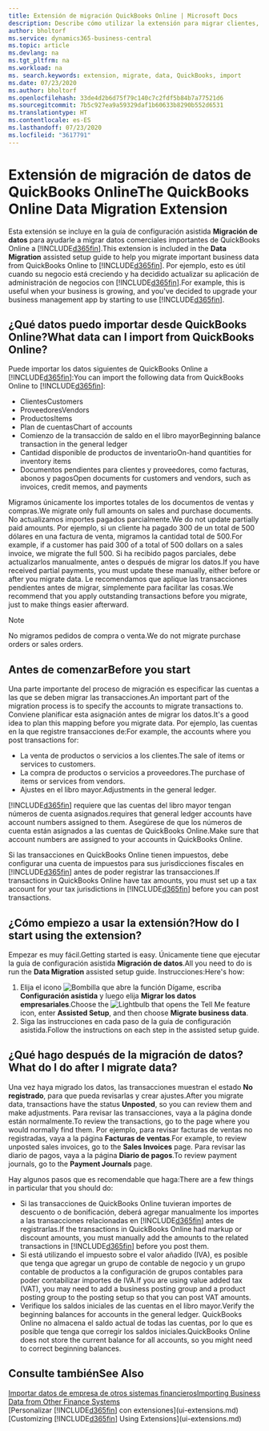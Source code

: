 ```yaml
---
title: Extensión de migración QuickBooks Online | Microsoft Docs
description: Describe cómo utilizar la extensión para migrar clientes, proveedores, elementos y cuentas de QuickBooks Online a Business Central.
author: bholtorf
ms.service: dynamics365-business-central
ms.topic: article
ms.devlang: na
ms.tgt_pltfrm: na
ms.workload: na
ms. search.keywords: extension, migrate, data, QuickBooks, import
ms.date: 07/23/2020
ms.author: bholtorf
ms.openlocfilehash: 33de4d2b6d75f79c140c7c2fdf5b84b7a77521d6
ms.sourcegitcommit: 7b5c927ea9a59329daf1b60633b8290b552d6531
ms.translationtype: HT
ms.contentlocale: es-ES
ms.lasthandoff: 07/23/2020
ms.locfileid: "3617791"
---
```

# <a name="the-quickbooks-online-data-migration-extension"></a><span data-ttu-id="41fe9-103">Extensión de migración de datos de QuickBooks Online</span><span class="sxs-lookup"><span data-stu-id="41fe9-103">The QuickBooks Online Data Migration Extension</span></span>

<span data-ttu-id="41fe9-104">Esta extensión se incluye en la guía de configuración asistida **Migración de datos** para ayudarle a migrar datos comerciales importantes de QuickBooks Online a [!INCLUDE[d365fin](includes/d365fin_md.md)].</span><span class="sxs-lookup"><span data-stu-id="41fe9-104">This extension is included in the **Data Migration** assisted setup guide to help you migrate important business data from QuickBooks Online to [!INCLUDE[d365fin](includes/d365fin_md.md)].</span></span> <span data-ttu-id="41fe9-105">Por ejemplo, esto es útil cuando su negocio está creciendo y ha decidido actualizar su aplicación de administración de negocios con [!INCLUDE[d365fin](includes/d365fin_md.md)].</span><span class="sxs-lookup"><span data-stu-id="41fe9-105">For example, this is useful when your business is growing, and you've decided to upgrade your business management app by starting to use [!INCLUDE[d365fin](includes/d365fin_md.md)].</span></span>

## <a name="what-data-can-i-import-from-quickbooks-online"></a><span data-ttu-id="41fe9-106">¿Qué datos puedo importar desde QuickBooks Online?</span><span class="sxs-lookup"><span data-stu-id="41fe9-106">What data can I import from QuickBooks Online?</span></span>

<span data-ttu-id="41fe9-107">Puede importar los datos siguientes de QuickBooks Online a [!INCLUDE[d365fin](includes/d365fin_md.md)]:</span><span class="sxs-lookup"><span data-stu-id="41fe9-107">You can import the following data from QuickBooks Online to [!INCLUDE[d365fin](includes/d365fin_md.md)]:</span></span>  

* <span data-ttu-id="41fe9-108">Clientes</span><span class="sxs-lookup"><span data-stu-id="41fe9-108">Customers</span></span>
* <span data-ttu-id="41fe9-109">Proveedores</span><span class="sxs-lookup"><span data-stu-id="41fe9-109">Vendors</span></span>
* <span data-ttu-id="41fe9-110">Productos</span><span class="sxs-lookup"><span data-stu-id="41fe9-110">Items</span></span>
* <span data-ttu-id="41fe9-111">Plan de cuentas</span><span class="sxs-lookup"><span data-stu-id="41fe9-111">Chart of accounts</span></span>
* <span data-ttu-id="41fe9-112">Comienzo de la transacción de saldo en el libro mayor</span><span class="sxs-lookup"><span data-stu-id="41fe9-112">Beginning balance transaction in the general ledger</span></span>
* <span data-ttu-id="41fe9-113">Cantidad disponible de productos de inventario</span><span class="sxs-lookup"><span data-stu-id="41fe9-113">On-hand quantities for inventory items</span></span>
* <span data-ttu-id="41fe9-114">Documentos pendientes para clientes y proveedores, como facturas, abonos y pagos</span><span class="sxs-lookup"><span data-stu-id="41fe9-114">Open documents for customers and vendors, such as invoices, credit memos, and payments</span></span>

<span data-ttu-id="41fe9-115">Migramos únicamente los importes totales de los documentos de ventas y compras.</span><span class="sxs-lookup"><span data-stu-id="41fe9-115">We migrate only full amounts on sales and purchase documents.</span></span> <span data-ttu-id="41fe9-116">No actualizamos importes pagados parcialmente.</span><span class="sxs-lookup"><span data-stu-id="41fe9-116">We do not update partially paid amounts.</span></span> <span data-ttu-id="41fe9-117">Por ejemplo, si un cliente ha pagado 300 de un total de 500 dólares en una factura de venta, migramos la cantidad total de 500.</span><span class="sxs-lookup"><span data-stu-id="41fe9-117">For example, if a customer has paid 300 of a total of 500 dollars on a sales invoice, we migrate the full 500.</span></span> <span data-ttu-id="41fe9-118">Si ha recibido pagos parciales, debe actualizarlos manualmente, antes o después de migrar los datos.</span><span class="sxs-lookup"><span data-stu-id="41fe9-118">If you have received partial payments, you must update these manually, either before or after you migrate data.</span></span> <span data-ttu-id="41fe9-119">Le recomendamos que aplique las transacciones pendientes antes de migrar, simplemente para facilitar las cosas.</span><span class="sxs-lookup"><span data-stu-id="41fe9-119">We recommend that you apply outstanding transactions before you migrate, just to make things easier afterward.</span></span>

> [!NOTE]  
> <span data-ttu-id="41fe9-120">No migramos pedidos de compra o venta.</span><span class="sxs-lookup"><span data-stu-id="41fe9-120">We do not migrate purchase orders or sales orders.</span></span>

## <a name="before-you-start"></a><span data-ttu-id="41fe9-121">Antes de comenzar</span><span class="sxs-lookup"><span data-stu-id="41fe9-121">Before you start</span></span>

<span data-ttu-id="41fe9-122">Una parte importante del proceso de migración es especificar las cuentas a las que se deben migrar las transacciones.</span><span class="sxs-lookup"><span data-stu-id="41fe9-122">An important part of the migration process is to specify the accounts to migrate transactions to.</span></span> <span data-ttu-id="41fe9-123">Conviene planificar esta asignación antes de migrar los datos.</span><span class="sxs-lookup"><span data-stu-id="41fe9-123">It's a good idea to plan this mapping before you migrate data.</span></span> <span data-ttu-id="41fe9-124">Por ejemplo, las cuentas en la que registre transacciones de:</span><span class="sxs-lookup"><span data-stu-id="41fe9-124">For example, the accounts where you post transactions for:</span></span>  

* <span data-ttu-id="41fe9-125">La venta de productos o servicios a los clientes.</span><span class="sxs-lookup"><span data-stu-id="41fe9-125">The sale of items or services to customers.</span></span>
* <span data-ttu-id="41fe9-126">La compra de productos o servicios a proveedores.</span><span class="sxs-lookup"><span data-stu-id="41fe9-126">The purchase of items or services from vendors.</span></span>  
* <span data-ttu-id="41fe9-127">Ajustes en el libro mayor.</span><span class="sxs-lookup"><span data-stu-id="41fe9-127">Adjustments in the general ledger.</span></span>  

[!INCLUDE[d365fin](includes/d365fin_md.md)] <span data-ttu-id="41fe9-128">requiere que las cuentas del libro mayor tengan números de cuenta asignados.</span><span class="sxs-lookup"><span data-stu-id="41fe9-128">requires that general ledger accounts have account numbers assigned to them.</span></span> <span data-ttu-id="41fe9-129">Asegúrese de que los números de cuenta están asignados a las cuentas de QuickBooks Online.</span><span class="sxs-lookup"><span data-stu-id="41fe9-129">Make sure that account numbers are assigned to your accounts in QuickBooks Online.</span></span>

<span data-ttu-id="41fe9-130">Si las transacciones en QuickBooks Online tienen impuestos, debe configurar una cuenta de impuestos para sus jurisdicciones fiscales en [!INCLUDE[d365fin](includes/d365fin_md.md)] antes de poder registrar las transacciones.</span><span class="sxs-lookup"><span data-stu-id="41fe9-130">If transactions in QuickBooks Online have tax amounts, you must set up a tax account for your tax jurisdictions in [!INCLUDE[d365fin](includes/d365fin_md.md)] before you can post transactions.</span></span>

## <a name="how-do-i-start-using-the-extension"></a><span data-ttu-id="41fe9-131">¿Cómo empiezo a usar la extensión?</span><span class="sxs-lookup"><span data-stu-id="41fe9-131">How do I start using the extension?</span></span>

<span data-ttu-id="41fe9-132">Empezar es muy fácil.</span><span class="sxs-lookup"><span data-stu-id="41fe9-132">Getting started is easy.</span></span> <span data-ttu-id="41fe9-133">Únicamente tiene que ejecutar la guía de configuración asistida **Migración de datos**.</span><span class="sxs-lookup"><span data-stu-id="41fe9-133">All you need to do is run the **Data Migration** assisted setup guide.</span></span> <span data-ttu-id="41fe9-134">Instrucciones:</span><span class="sxs-lookup"><span data-stu-id="41fe9-134">Here's how:</span></span>

1. <span data-ttu-id="41fe9-135">Elija el icono ![Bombilla que abre la función Dígame](media/ui-search/search_small.png "Dígame qué desea hacer"), escriba **Configuración asistida** y luego elija **Migrar los datos empresariales**.</span><span class="sxs-lookup"><span data-stu-id="41fe9-135">Choose the ![Lightbulb that opens the Tell Me feature](media/ui-search/search_small.png "Tell me what you want to do") icon, enter **Assisted Setup**, and then choose **Migrate business data**.</span></span>
2. <span data-ttu-id="41fe9-136">Siga las instrucciones en cada paso de la guía de configuración asistida.</span><span class="sxs-lookup"><span data-stu-id="41fe9-136">Follow the instructions on each step in the assisted setup guide.</span></span>

## <a name="what-do-i-do-after-i-migrate-data"></a><span data-ttu-id="41fe9-137">¿Qué hago después de la migración de datos?</span><span class="sxs-lookup"><span data-stu-id="41fe9-137">What do I do after I migrate data?</span></span>

<span data-ttu-id="41fe9-138">Una vez haya migrado los datos, las transacciones muestran el estado **No registrado**, para que pueda revisarlas y crear ajustes.</span><span class="sxs-lookup"><span data-stu-id="41fe9-138">After you migrate data, transactions have the status **Unposted**, so you can review them and make adjustments.</span></span> <span data-ttu-id="41fe9-139">Para revisar las transacciones, vaya a la página donde están normalmente.</span><span class="sxs-lookup"><span data-stu-id="41fe9-139">To review the transactions, go to the page where you would normally find them.</span></span> <span data-ttu-id="41fe9-140">Por ejemplo, para revisar facturas de ventas no registradas, vaya a la página **Facturas de ventas**.</span><span class="sxs-lookup"><span data-stu-id="41fe9-140">For example, to review unposted sales invoices, go to the **Sales Invoices** page.</span></span> <span data-ttu-id="41fe9-141">Para revisar las diario de pagos, vaya a la página **Diario de pagos**.</span><span class="sxs-lookup"><span data-stu-id="41fe9-141">To review payment journals, go to the **Payment Journals** page.</span></span>  

<span data-ttu-id="41fe9-142">Hay algunos pasos que es recomendable que haga:</span><span class="sxs-lookup"><span data-stu-id="41fe9-142">There are a few things in particular that you should do:</span></span>

* <span data-ttu-id="41fe9-143">Si las transacciones de QuickBooks Online tuvieran importes de descuento o de bonificación, deberá agregar manualmente los importes a las transacciones relacionadas en [!INCLUDE[d365fin](includes/d365fin_md.md)] antes de registrarlas.</span><span class="sxs-lookup"><span data-stu-id="41fe9-143">If the transactions in QuickBooks Online had markup or discount amounts, you must manually add the amounts to the related transactions in [!INCLUDE[d365fin](includes/d365fin_md.md)] before you post them.</span></span>
* <span data-ttu-id="41fe9-144">Si está utilizando el impuesto sobre el valor añadido (IVA), es posible que tenga que agregar un grupo de contable de negocio y un grupo contable de productos a la configuración de grupos contables para poder contabilizar importes de IVA.</span><span class="sxs-lookup"><span data-stu-id="41fe9-144">If you are using value added tax (VAT), you may need to add a business posting group and a product posting group to the posting setup so that you can post VAT amounts.</span></span>
* <span data-ttu-id="41fe9-145">Verifique los saldos iniciales de las cuentas en el libro mayor.</span><span class="sxs-lookup"><span data-stu-id="41fe9-145">Verify the beginning balances for accounts in the general ledger.</span></span> <span data-ttu-id="41fe9-146">QuickBooks Online no almacena el saldo actual de todas las cuentas, por lo que es posible que tenga que corregir los saldos iniciales.</span><span class="sxs-lookup"><span data-stu-id="41fe9-146">QuickBooks Online does not store the current balance for all accounts, so you might need to correct beginning balances.</span></span>

## <a name="see-also"></a><span data-ttu-id="41fe9-147">Consulte también</span><span class="sxs-lookup"><span data-stu-id="41fe9-147">See Also</span></span>

[<span data-ttu-id="41fe9-148">Importar datos de empresa de otros sistemas financieros</span><span class="sxs-lookup"><span data-stu-id="41fe9-148">Importing Business Data from Other Finance Systems</span></span>](across-import-data-configuration-packages.md)  
<span data-ttu-id="41fe9-149">[Personalizar [!INCLUDE[d365fin](includes/d365fin_md.md)] con extensiones](ui-extensions.md)</span><span class="sxs-lookup"><span data-stu-id="41fe9-149">[Customizing [!INCLUDE[d365fin](includes/d365fin_md.md)] Using Extensions](ui-extensions.md)</span></span>  
